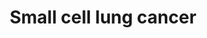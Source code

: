 ---
annotations:
- type: Pathway Ontology
  value: signaling pathway
- type: Pathway Ontology
  value: small cell lung carcinoma pathway
- type: Pathway Ontology
  value: cancer pathway
- type: Disease Ontology
  value: cancer
- type: Disease Ontology
  value: lung cancer
authors:
- Khanspers
- MaintBot
- Fehrhart
- Finterly
communities:
- CPTAC
description: 'Small cell lung carcinoma (SCLC) is a highly malignant cancer of the
  lung.  Genes altered in small cell lung carcinoma: * TP53 is mutated in 70-90% of
  SCLCs.  * RB1 is inactivated in most SCLCs.  * PTEN is mutated in 2-10% of SCLCs.  *
  MYC amplifications and amplification of MYC family members is found in 30% of SCLCs.  *
  FHIT protein expression is lost due to Loss of heterozygocity (LOH) on chromosome
  arm 3p found in more than 80% of SCLCs.   This description was adapted from [https://en.wikipedia.org/wiki/Small-cell_carcinoma
  Wikipedia].'
last-edited: 2021-06-23
organisms:
- Homo sapiens
redirect_from:
- /index.php/Pathway:WP4658
- /instance/WP4658
schema-jsonld:
- '@context': https://schema.org/
  '@id': https://wikipathways.github.io/pathways/WP4658.html
  '@type': Dataset
  creator:
    '@type': Organization
    name: WikiPathways
  description: 'Small cell lung carcinoma (SCLC) is a highly malignant cancer of the
    lung.  Genes altered in small cell lung carcinoma: * TP53 is mutated in 70-90%
    of SCLCs.  * RB1 is inactivated in most SCLCs.  * PTEN is mutated in 2-10% of
    SCLCs.  * MYC amplifications and amplification of MYC family members is found
    in 30% of SCLCs.  * FHIT protein expression is lost due to Loss of heterozygocity
    (LOH) on chromosome arm 3p found in more than 80% of SCLCs.   This description
    was adapted from [https://en.wikipedia.org/wiki/Small-cell_carcinoma Wikipedia].'
  keywords:
  - CASP9
  - BIRC7
  - COL4A5
  - PTGS2
  - TP53
  - E2F3
  - BAX
  - RB1
  - oblimersen
  - LAMC3
  - CKS1B
  - BCL2
  - NFKBIA
  - PIK3R2
  - Cell cycle
  - RXRB
  - CDK4
  - BAK1
  - proteolysis
  - COL4A4
  - CHUK
  - 'Ubiquitin-mediated '
  - PIP3
  - IKBKG
  - PIK3CD
  - TRAF5
  - CDK2
  - NOS2
  - CCND1
  - SKP1
  - MYC
  - FHIT
  - CKS2
  - LAMA2
  - IKBKB
  - CDKN2B
  - PIK3CB
  - ITGA3
  - RXRA
  - rimiducid
  - POLK
  - PIK3R1
  - GADD45A
  - NFKB1
  - ITGAV
  - TRAF4
  - p53 Signaling
  - PIK3CA
  - PTK2
  - AKT3
  - ITGA2
  - Pathway
  - CDKN1A
  - BID
  - ITGA6
  - RXRG
  - TRAF1
  - BIRC3
  - Retinoic acid
  - CDKN1C
  - FN1
  - LAMB3
  - BIRC2
  - NFKBIB
  - LAMA1
  - MAX
  - LAMC2
  - LAMB2
  - BIRC8
  - RARB
  - Obatoclax
  - CDKN1B
  - COL4A1
  - LAMA3
  - CASP8
  - COL4A3
  - APAF1
  - venetoclax
  - GADD45G
  - LAMA4
  - E2F1
  - LAMB4
  - CDK6
  - LAMC1
  - TRAF2
  - CCNE2
  - COL4A6
  - CCNE1
  - PIK3R3
  - PTEN
  - BCL2L1
  - RELA
  - TRAF3
  - AKT1
  - ITGB1
  - LAMB1
  - GADD45B
  - AKT2
  - CYCS
  - E2F2
  - ZBTB17
  - CASP3
  - TRAF6
  - LAMA5
  - COL4A2
  - DDB2
  - ITGA2B
  license: CC0
  name: Small cell lung cancer
seo: CreativeWork
title: Small cell lung cancer
wpid: WP4658
---